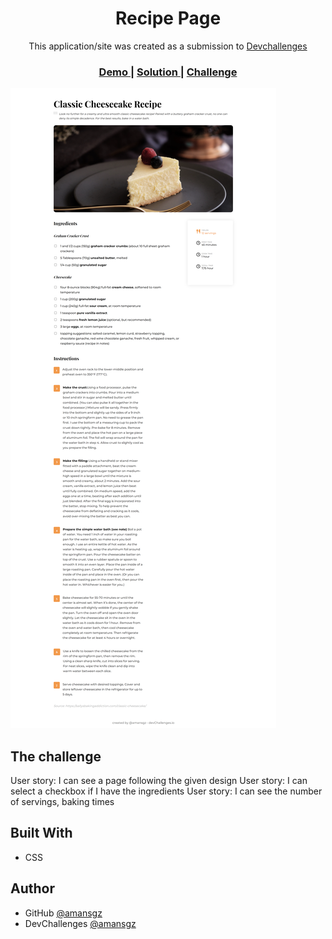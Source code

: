 <h1 align="center">Recipe Page</h1>

<div align="center">
  This application/site was created as a submission to <a href="https://devchallenges.io/paths/responsive-web-developer">Devchallenges</a> 
</div>

<div align="center">
  <h3>
    <a href="https://amansgz.github.io/css-recipe-page/">
      Demo
    </a>
    <span> | </span>
    <a href="https://devchallenges.io/solutions/MFLuU88pMbRWbH5Eb1F7">
      Solution
    </a>
    <span> | </span>
    <a href="https://devchallenges.io/challenges/OEKdUZ6xs0h99C38XVht">
      Challenge
    </a>
  </h3>
</div>

![screenshot](./assets/preview.png)

## The challenge

User story: I can see a page following the given design
User story: I can select a checkbox if I have the ingredients
User story: I can see the number of servings, baking times


## Built With

- CSS

## Author

- GitHub [@amansgz](https://github.com/amansgz)
- DevChallenges [@amansgz](https://devchallenges.io/portfolio/amansgz)